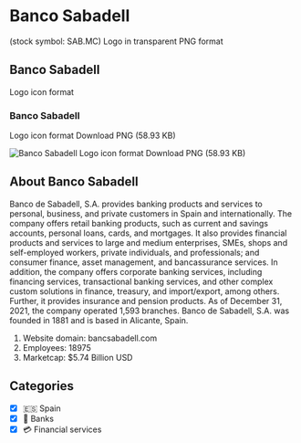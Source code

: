 # Banco Sabadell
 (stock symbol: SAB.MC) Logo in transparent PNG format

## Banco Sabadell
 Logo icon format

### Banco Sabadell
 Logo icon format Download PNG (58.93 KB)

![Banco Sabadell
 Logo icon format Download PNG (58.93 KB)](/img/orig/SAB.MC-c833cad0.png)

## About Banco Sabadell


Banco de Sabadell, S.A. provides banking products and services to personal, business, and private customers in Spain and internationally. The company offers retail banking products, such as current and savings accounts, personal loans, cards, and mortgages. It also provides financial products and services to large and medium enterprises, SMEs, shops and self-employed workers, private individuals, and professionals; and consumer finance, asset management, and bancassurance services. In addition, the company offers corporate banking services, including financing services, transactional banking services, and other complex custom solutions in finance, treasury, and import/export, among others. Further, it provides insurance and pension products. As of December 31, 2021, the company operated 1,593 branches. Banco de Sabadell, S.A. was founded in 1881 and is based in Alicante, Spain.

1. Website domain: bancsabadell.com
2. Employees: 18975
3. Marketcap: $5.74 Billion USD


## Categories
- [x] 🇪🇸 Spain
- [x] 🏦 Banks
- [x] 💳 Financial services
